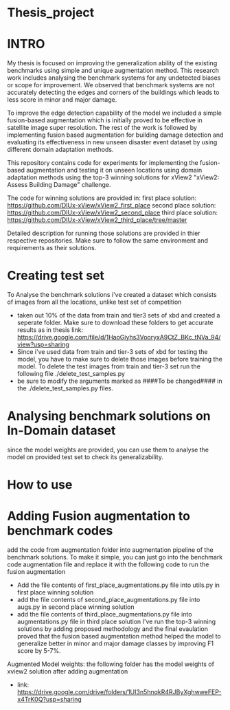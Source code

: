 # Thesis_project


# INTRO
My thesis is focused on improving the generalization ability of the existing benchmarks using simple and unique augmentation method. This research work includes analysing the benchmark systems for any undetected biases or scope for improvement. We observed that benchmark systems are not accurately detecting the edges and corners of the buildings which leads to less score in minor and major damage. 

To improve the edge detection capability of the model we included a simple fusion-based augmentation which is initially proved to be effective in satellite image super resolution. The rest of the work is followed by implementing fusion based augmentation for building damage detection and evaluating its effectiveness in new unseen disaster event dataset by using different domain adaptation methods.

This repository contains code for experiments for implementing the fusion-based augmentation and testing it on unseen locations using domain adaptation methods using the top-3 winning solutions for xView2 "xView2: Assess Building Damage" challenge.

The code for winning solutions are provided in:
  first place solution: https://github.com/DIUx-xView/xView2_first_place
  second place solution: https://github.com/DIUx-xView/xView2_second_place
  third place solution: https://github.com/DIUx-xView/xView2_third_place/tree/master
  
Detailed description for running those solutions are provided in thier respective repositories. Make sure to follow the same environment and requirements as their solutions.
# Creating test set
To Analyse the benchmark solutions i've created a dataset which consists of images from all the locations, unlike test set of competition
- taken out 10% of the data from train and tier3 sets of xbd and created a seperate folder. Make sure to download these folders to get accurate results as in thesis link: https://drive.google.com/file/d/1HaoGiyhs3VooryxA9CtZ_BKc_tNVa_94/view?usp=sharing
- Since i've used data from train and tier-3 sets of xbd for testing the model, you have to make sure to delete those images before training the model. To delete the test images from train and tier-3 set run the following file ./delete_test_samples.py
- be sure to modify the arguments marked as ####To be changed#### in the ./delete_test_samples.py files.
# Analysing benchmark solutions on In-Domain dataset
since the model weights are provided, you can use them to analyse the model on provided test set to check its generalizability.


# How to use
# Adding Fusion augmentation to benchmark codes
add the code from augmentation folder into augmentation pipeline of the benchmark solutions. To make it simple, you can just go into the benchmark code augmentation file and replace it with the following code to run the fusion augmentation
* Add the file contents of first_place_augmentations.py file into utils.py in first place winning solution
* add the file contents of second_place_augmentations.py file into augs.py in second place winning solution
* add the file contents of third_place_augmentations.py file into augmentations.py file in third place solution
I've run the top-3 winning solutions by adding proposed methodology and the final evaulation proved that the fusion based augmentation method helped the model to generalize better in minor and major damage classes by improving F1 score by 5-7%.

Augmented Model weights:
the following folder has the model weights of xview2 solution after adding augmentation
- link: https://drive.google.com/drive/folders/1UI3n5hnqkR4RJByXghwweFEP-x4TrK0Q?usp=sharing
